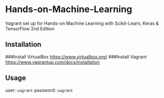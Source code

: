 # Hands-on-Machine-Learning
Vagrant set up for Hands-on Machine Learning with Scikit-Learn, Keras &amp; TensorFlow 2nd Edition

## Installation
###Install VirtualBox
https://www.virtualbox.org/
###Install Vagrant
https://www.vagrantup.com/docs/installation
## Usage
user: `vagrant` password: `vagrant`
